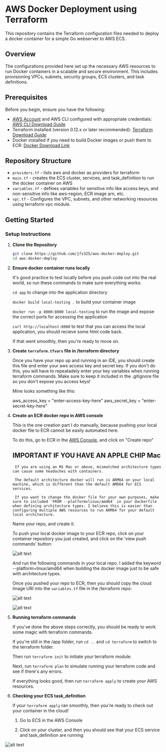 # AWS Docker Deployment using Terraform

This repository contains the Terraform configuration files needed to deploy a docker container for a simple Go webserver to AWS ECS.

## Overview

The configurations provided here set up the necessary AWS resources to run Docker containers in a scalable and secure environment. This includes provisioning VPCs, subnets, security groups, ECS clusters, and task definitions.

## Prerequisites

Before you begin, ensure you have the following: 
- [AWS Account](https://aws.amazon.com/console/) and AWS CLI configured with appropriate credentials: [AWS CLI Download Guide](https://docs.aws.amazon.com/cli/latest/userguide/getting-started-install.html)
- Terraform installed (version 0.12.x or later recommended): [Terraform Download Guide](https://developer.hashicorp.com/terraform/install)
- Docker installed if you need to build Docker images or push them to ECR: [Docker Download Link](https://www.docker.com/products/docker-desktop/)

## Repository Structure

- `providers.tf` - lists aws and docker as providers for terraform
- `main.tf` - creates the ECS cluster, services, and task_definition to run the docker container on AWS
- `variables.tf` - defines variables for sensitive info like access keys, and non-sensitive info like aws-region, ECR image arn, etc.
- `vpc.tf` - Configures the VPC, subnets, and other networking resources using terraform vpc module.

## Getting Started

### Setup Instructions

1. **Clone the Repository**

   ```bash
   git clone https://github.com/jfs325/aws-docker-deploy.git
   cd aws-docker-deploy

2. **Ensure docker container runs locally**

    It's good practice to test locally before you push code out into the real world, so run these commands to make sure everything works:

    `cd app` to change into the application directory
    
    `docker build local-testing .` to build your container image

    `docker run -p 8000:8000 local-testing` to run the image and expose the correct ports for accessing the application

    `curl http://localhost:8000` to test that you can access the local application, you should recieve some html code back.

    If that went smoothly, then you're ready to move on.

3. **Create `terraform.tfvars` file in /terraform directory**

    Once you have your repo up and running in an IDE, you should create this file and enter your aws access key and secret key. If you don't do this, you will have to repeatadely enter your key variables when running terraform commands. Make sure to keep it included in the .gitignore file so you don't expose you access keys!

    Mine looks something like this:

    aws_access_key = "enter-access-key-here"
    aws_secret_key = "enter-secret-key-here"

4. **Create an ECR docker repo in AWS console**
    
    This is the one creation part I do manually, because pushing your local docker file to ECR cannot be easily automated here.

    To do this, go to ECR in the [AWS Console](https://aws.amazon.com/console/), and click on "Create repo"

    ## IMPORTANT IF YOU HAVE AN APPLE CHIP Mac
        If you are using an M1 Mac or above, mismatched architecture types can cause some headaches with containers. 
        
        The default architecture docker will run is ARM64 on your local machine, which is different than the default AMD64 for ECS services.

        If you want to change the docker file for your own purposes, make sure to included `FROM --platform=linux/amd64` in your dockerfile when defining architecture types. I believe this is easier than configuring multiple AWS resources to run ARM64 for your default local architecture. 
    
    Name your repo, and create it.

    To push your local docker image to your ECR repo, click on your container repository you just created, and click on the 'view push commands' button:

     ![alt text](./images/push-commands.png)

    And run the following commands in your local repo. I added the keyword --platform=linux/amd64 when building the docker image just to be safe with architecture types.

    Once you pushed your repo to ECR, then you should copy the cloud Image URI into the `variables.tf` file in the /terraform repo:

    ![alt text](./images/copy-uri.png)

    ![alt text](./images/replace-uri.png)


5. **Running terraform commands**

    If you've done the above steps correctly, you should be ready to work some magic with terraform commands.

    If you're still in the /app folder, run `cd ..` and `cd terraform` to switch to the terraform folder.

    Then run `terraform init` to initiate your terraform module.

    Next, run `terraform plan` to simulate running your terraform code and see if there's any errors.

    If everything looks good, then run `terraform apply` to create your AWS resources.


6. **Checking your ECS task_definition** 
    
    If your `terraform apply` ran smoothly, then you're ready to check out your container in the cloud!

    1. Go to ECS in the AWS Console

    2. Click on your cluster, and then you should see that your ECS service and task_definition are running:

![alt text](./images/running-task.png)

